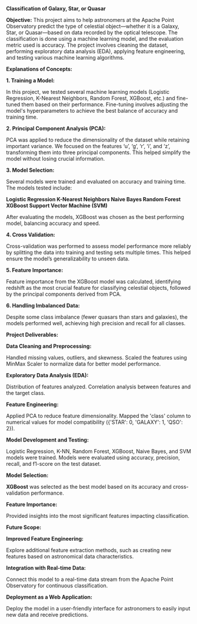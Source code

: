 **Classification of Galaxy, Star, or Quasar**

**Objective:**
This project aims to help astronomers at the Apache Point Observatory predict the type of celestial object—whether it is a Galaxy, Star, or Quasar—based on data recorded by the optical telescope. The classification is done using a machine learning model, and the evaluation metric used is accuracy. The project involves cleaning the dataset, performing exploratory data analysis (EDA), applying feature engineering, and testing various machine learning algorithms.

**Explanations of Concepts:**

**1. Training a Model:**

In this project, we tested several machine learning models (Logistic Regression, K-Nearest Neighbors, Random Forest, XGBoost, etc.) and fine-tuned them based on their performance. Fine-tuning involves adjusting the model's hyperparameters to achieve the best balance of accuracy and training time.

**2. Principal Component Analysis (PCA):**

PCA was applied to reduce the dimensionality of the dataset while retaining important variance. We focused on the features ‘u’, ‘g’, ‘r’, ‘i’, and ‘z’, transforming them into three principal components. This helped simplify the model without losing crucial information.

**3. Model Selection:**
   
Several models were trained and evaluated on accuracy and training time. The models tested include:

**Logistic Regression
K-Nearest Neighbors
Naive Bayes
Random Forest
XGBoost
Support Vector Machine (SVM)**

After evaluating the models, XGBoost was chosen as the best performing model, balancing accuracy and speed.

**4. Cross Validation:**

Cross-validation was performed to assess model performance more reliably by splitting the data into training and testing sets multiple times. This helped ensure the model’s generalizability to unseen data.

**5. Feature Importance:**

Feature importance from the XGBoost model was calculated, identifying redshift as the most crucial feature for classifying celestial objects, followed by the principal components derived from PCA.

**6. Handling Imbalanced Data:**

Despite some class imbalance (fewer quasars than stars and galaxies), the models performed well, achieving high precision and recall for all classes.

**Project Deliverables:**

**Data Cleaning and Preprocessing:**

Handled missing values, outliers, and skewness.
Scaled the features using MinMax Scaler to normalize data for better model performance.

**Exploratory Data Analysis (EDA):**

Distribution of features analyzed.
Correlation analysis between features and the target class.

**Feature Engineering:**

Applied PCA to reduce feature dimensionality.
Mapped the 'class' column to numerical values for model compatibility ({'STAR': 0, 'GALAXY': 1, 'QSO': 2}).

**Model Development and Testing:**

Logistic Regression, K-NN, Random Forest, XGBoost, Naive Bayes, and SVM models were trained.
Models were evaluated using accuracy, precision, recall, and f1-score on the test dataset.

**Model Selection:**

**XGBoost** was selected as the best model based on its accuracy and cross-validation performance.

**Feature Importance:**

Provided insights into the most significant features impacting classification.

**Future Scope:**

**Improved Feature Engineering:**

Explore additional feature extraction methods, such as creating new features based on astronomical data characteristics.

**Integration with Real-time Data:**

Connect this model to a real-time data stream from the Apache Point Observatory for continuous classification.

**Deployment as a Web Application:**

Deploy the model in a user-friendly interface for astronomers to easily input new data and receive predictions.
